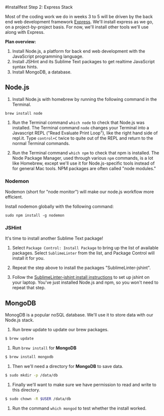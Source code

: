 #Installfest Step 2: Express Stack

Most of the coding work we do in weeks 3 to 5 will be driven by the back end web development framework <a href="http://expressjs.com/" target="_blank">Express</a>. We'll install express as we go, on a project-by-project basis. For now, we'll install other tools we'll use along with Express.

**Plan overview:**

1. Install Node.js, a platform for back end web development with the JavaScript programming language. 
2. Install JSHint and its Sublime Text packages to get realtime JavaScript syntax hints.
3. Install MongoDB, a database. 

## Node.js

1. Install Node.js with homebrew by running the following command in the Terminal.

  ```
  brew install node
  ```


1. Run the Terminal command `which node` to check that Node.js was installed. The Terminal command `node` changes your Terminal into a Javascript REPL ("Read Evaluate Print Loop"), like the right hand side of repl.it.  Type `control+C` twice to quite out of the REPL and return to the normal Terminal commands.  

1. Run the Terminal command `which npm` to check that npm is installed. The Node Package Manager, used through various `npm` commands, is a lot like Homebrew, except we'll use it for Node.js-specific tools instead of for general Mac tools. NPM packages are often called "node modules."

### Nodemon

Nodemon (short for "node monitor") will make our node.js workflow more efficient. 

Install nodemon globally with the following command:
  
  ```
  sudo npm install -g nodemon
  ```

### JSHint

It's time to install another Sublime Text package!

1. Select `Package Control: Install Package` to bring up the list of available packages.  Select `SublimeLinter` from the list, and Package Control will install it for you.

1. Repeat the step above to install the packages "SublimeLinter-jshint".

1. Follow the <a href="https://github.com/SublimeLinter/SublimeLinter-jshint" target="_blank">SublimeLinter-jshint install instructions</a> to set up jshint on your laptop. You've just installed Node.js and npm, so you won't need to repeat that step.


## MongoDB

MonogDB is a popular noSQL database.  We'll use it to store data with our Node.js stack. 

1. Run brew update to update our brew packages.

  ```bash
  $ brew update
  ```
1. Run `brew install` for **MongoDB**

  ```bash
  $ brew install mongodb
  ```

1. Then we'll need a directory for **MongoDB** to save data.

  ```bash
  $ sudo mkdir -p /data/db
  ```

1. Finally we'll want to make sure we have permission to read and write to this directory.

  ```bash
  $ sudo chown -R $USER /data/db
  ```

1. Run the command `which mongod` to test whether the install worked.  
